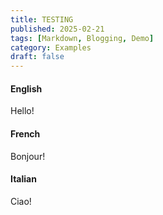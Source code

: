 ```yaml
---
title: TESTING
published: 2025-02-21
tags: [Markdown, Blogging, Demo]
category: Examples
draft: false
---
```


<!-- tabs:start -->

#### **English**

Hello!

#### **French**

Bonjour!

#### **Italian**

Ciao!

<!-- tabs:end -->
